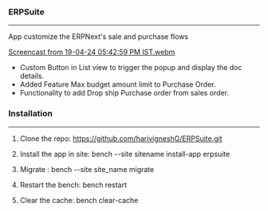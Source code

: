 ### ERPSuite
<hr/>

App customize the ERPNext's sale and purchase flows


[Screencast from 19-04-24 05:42:59 PM IST.webm](https://github.com/harivigneshG/ERPSuite/assets/60092946/868c6620-6992-49a3-a9da-c7358eae8182)


* Custom Button in List view to trigger the popup and display the doc details.
* Added Feature Max budget amount limit to Purchase Order.
* Functionality to add Drop ship Purchase order from sales order.



### Installation
<hr>

1. Clone the repo: https://github.com/harivigneshG/ERPSuite.git

1. Install the app in site: bench --site sitename install-app erpsuite

1. Migrate : bench --site site_name migrate

1. Restart the bench: bench restart

1. Clear the cache: bench clear-cache

